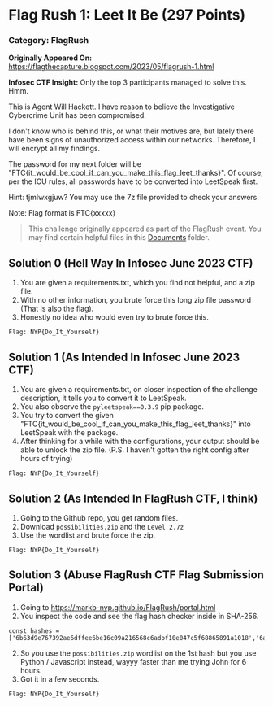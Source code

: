 # Flag Rush 1: Leet It Be (297 Points)
### Category: FlagRush
**Originally Appeared On:** https://flagthecapture.blogspot.com/2023/05/flagrush-1.html

**Infosec CTF Insight:**
Only the top 3 participants managed to solve this. Hmm.

This is Agent Will Hackett. I have reason to believe the Investigative Cybercrime Unit has been compromised.

I don't know who is behind this, or what their motives are, but lately there have been signs of unauthorized access within our networks. Therefore, I will encrypt all my findings.

The password for my next folder will be "FTC{it_would_be_cool_if_can_you_make_this_flag_leet_thanks}". Of course, per the ICU rules, all passwords have to be converted into LeetSpeak first.

Hint: tjmlwxgjuw? You may use the 7z file provided to check your answers.

Note: Flag format is FTC{xxxxx}

> This challenge originally appeared as part of the FlagRush event. You may find certain helpful files in this [Documents](https://github.com/MarkB-NYP/FlagRushCTF_1/tree/main/FlagRush%201%20Documents) folder.

## Solution 0 (Hell Way In Infosec June 2023 CTF)

1. You are given a requirements.txt, which you find not helpful, and a zip file.
2. With no other information, you brute force this long zip file password (That is also the flag).
3. Honestly no idea who would even try to brute force this.
```
Flag: NYP{Do_It_Yourself}
```

## Solution 1 (As Intended In Infosec June 2023 CTF)

1. You are given a requirements.txt, on closer inspection of the challenge description, it tells you to convert it to LeetSpeak.
2. You also observe the `pyleetspeak==0.3.9` pip package.
3. You try to convert the given "FTC{it_would_be_cool_if_can_you_make_this_flag_leet_thanks}" into LeetSpeak with the package.
4. After thinking for a while with the configurations, your output should be able to unlock the zip file. (P.S. I haven't gotten the right config after hours of trying)
```
Flag: NYP{Do_It_Yourself}
```

## Solution 2 (As Intended In FlagRush CTF, I think)

1. Going to the Github repo, you get random files.
2. Download `possibilities.zip` and the `Level 2.7z`
3. Use the wordlist and brute force the zip.
```
Flag: NYP{Do_It_Yourself}
```

## Solution 3 (Abuse FlagRush CTF Flag Submission Portal)

1. Going to https://markb-nyp.github.io/FlagRush/portal.html
2. You inspect the code and see the flag hash checker inside in SHA-256.
```
const hashes = ['6b63d9e767392ae6dffee6be16c09a216568c6adbf10e047c5f68865891a1018','6a0ced29e628937c9364a3bf94d298fd80d10e8672e49262ed8e5ece6da57c59','54df1c8842c0da42dda7bcbf9e35dc417ce2289e0f04176c9652e07f536d24a8','bc2b89ef09e723cf4da1e1cbb33defc1eea90f3467cb1294aff86ce6da4c12b4','0ce71a96546da8018d724fc79f3acdc5c0146473db644ad5efab69adf71f8edb','b073c9ee7e6169393208302b17c4e5f5bec2b6dadeaca208b09e442a7b20ce6a','873e1aeb9d0e297bf983407e8050e5a7a20711cfc26fc184603ca75e2df9a378']
```
        
2. So you use the `possibilities.zip` wordlist on the 1st hash but you use Python / Javascript instead, wayyy faster than me trying John for 6 hours.
3. Got it in a few seconds.
```
Flag: NYP{Do_It_Yourself}
```
